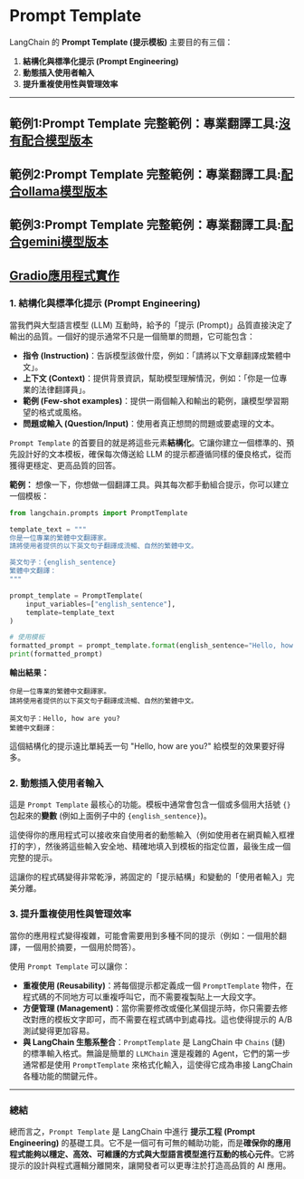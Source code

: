 # Prompt Template

LangChain 的 **Prompt Template (提示模板)** 主要目的有三個：

1.  **結構化與標準化提示 (Prompt Engineering)**
2.  **動態插入使用者輸入**
3.  **提升重複使用性與管理效率**

-----

## 範例1:Prompt Template 完整範例：專業翻譯工具:[沒有配合模型版本](./1.完整範例_無配合模型.ipynb)

## 範例2:Prompt Template 完整範例：專業翻譯工具:[配合ollama模型版本](./2.完整範例_配合olloma.ipynb)

## 範例3:Prompt Template 完整範例：專業翻譯工具:[配合gemini模型版本](./3.完整範例_配合gemini.ipynb)


## [Gradio應用程式實作](./prompt_templates/README_PROMPT_TEMPLATES.md)

### 1\. 結構化與標準化提示 (Prompt Engineering)

當我們與大型語言模型 (LLM) 互動時，給予的「提示 (Prompt)」品質直接決定了輸出的品質。一個好的提示通常不只是一個簡單的問題，它可能包含：

  * **指令 (Instruction)**：告訴模型該做什麼，例如：「請將以下文章翻譯成繁體中文」。
  * **上下文 (Context)**：提供背景資訊，幫助模型理解情況，例如：「你是一位專業的法律翻譯員」。
  * **範例 (Few-shot examples)**：提供一兩個輸入和輸出的範例，讓模型學習期望的格式或風格。
  * **問題或輸入 (Question/Input)**：使用者真正想問的問題或要處理的文本。

`Prompt Template` 的首要目的就是將這些元素**結構化**。它讓你建立一個標準的、預先設計好的文本模板，確保每次傳送給 LLM 的提示都遵循同樣的優良格式，從而獲得更穩定、更高品質的回答。

**範例：**
想像一下，你想做一個翻譯工具。與其每次都手動組合提示，你可以建立一個模板：

```python
from langchain.prompts import PromptTemplate

template_text = """
你是一位專業的繁體中文翻譯家。
請將使用者提供的以下英文句子翻譯成流暢、自然的繁體中文。

英文句子：{english_sentence}
繁體中文翻譯：
"""

prompt_template = PromptTemplate(
    input_variables=["english_sentence"],
    template=template_text
)

# 使用模板
formatted_prompt = prompt_template.format(english_sentence="Hello, how are you?")
print(formatted_prompt)
```

**輸出結果：**

```
你是一位專業的繁體中文翻譯家。
請將使用者提供的以下英文句子翻譯成流暢、自然的繁體中文。

英文句子：Hello, how are you?
繁體中文翻譯：
```

這個結構化的提示遠比單純丟一句 "Hello, how are you?" 給模型的效果要好得多。



### 2\. 動態插入使用者輸入

這是 `Prompt Template` 最核心的功能。模板中通常會包含一個或多個用大括號 `{}` 包起來的**變數** (例如上面例子中的 `{english_sentence}`)。

這使得你的應用程式可以接收來自使用者的動態輸入（例如使用者在網頁輸入框裡打的字），然後將這些輸入安全地、精確地填入到模板的指定位置，最後生成一個完整的提示。

這讓你的程式碼變得非常乾淨，將固定的「提示結構」和變動的「使用者輸入」完美分離。

### 3\. 提升重複使用性與管理效率

當你的應用程式變得複雜，可能會需要用到多種不同的提示（例如：一個用於翻譯，一個用於摘要，一個用於問答）。

使用 `Prompt Template` 可以讓你：

  * **重複使用 (Reusability)**：將每個提示都定義成一個 `PromptTemplate` 物件，在程式碼的不同地方可以重複呼叫它，而不需要複製貼上一大段文字。
  * **方便管理 (Management)**：當你需要修改或優化某個提示時，你只需要去修改對應的模板文字即可，而不需要在程式碼中到處尋找。這也使得提示的 A/B 測試變得更加容易。
  * **與 LangChain 生態系整合**：`PromptTemplate` 是 LangChain 中 `Chains` (鏈) 的標準輸入格式。無論是簡單的 `LLMChain` 還是複雜的 Agent，它們的第一步通常都是使用 `PromptTemplate` 來格式化輸入，這使得它成為串接 LangChain 各種功能的關鍵元件。

-----

### 總結

總而言之，`Prompt Template` 是 LangChain 中進行 **提示工程 (Prompt Engineering)** 的基礎工具。它不是一個可有可無的輔助功能，而是**確保你的應用程式能夠以穩定、高效、可維護的方式與大型語言模型進行互動的核心元件**。它將提示的設計與程式邏輯分離開來，讓開發者可以更專注於打造高品質的 AI 應用。

